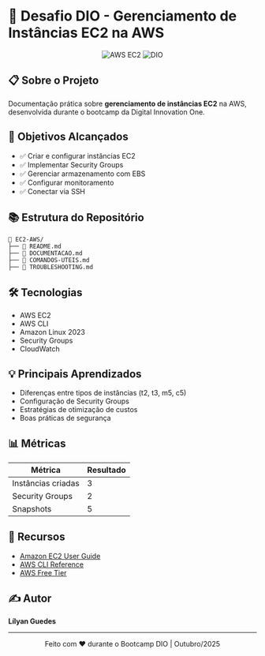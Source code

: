 # 🚀 Desafio DIO - Gerenciamento de Instâncias EC2 na AWS

<p align="center">
  <img src="https://img.shields.io/badge/AWS-EC2-FF9900?style=for-the-badge&logo=amazon-aws&logoColor=white" alt="AWS EC2"/>
  <img src="https://img.shields.io/badge/DIO-Bootcamp-blue?style=for-the-badge" alt="DIO"/>
</p>

## 📋 Sobre o Projeto

Documentação prática sobre **gerenciamento de instâncias EC2** na AWS, desenvolvida durante o bootcamp da Digital Innovation One.

## 🎯 Objetivos Alcançados

- ✅ Criar e configurar instâncias EC2
- ✅ Implementar Security Groups
- ✅ Gerenciar armazenamento com EBS
- ✅ Configurar monitoramento
- ✅ Conectar via SSH

## 📚 Estrutura do Repositório
```
📁 EC2-AWS/
├── 📄 README.md
├── 📄 DOCUMENTACAO.md
├── 📄 COMANDOS-UTEIS.md
├── 📄 TROUBLESHOOTING.md
```

## 🛠️ Tecnologias

- AWS EC2
- AWS CLI
- Amazon Linux 2023
- Security Groups
- CloudWatch

## 💡 Principais Aprendizados

- Diferenças entre tipos de instâncias (t2, t3, m5, c5)
- Configuração de Security Groups
- Estratégias de otimização de custos
- Boas práticas de segurança

## 📊 Métricas

| Métrica | Resultado |
|---------|-----------|
| Instâncias criadas | 3 |
| Security Groups | 2 |
| Snapshots | 5 |

## 🔗 Recursos

- [Amazon EC2 User Guide](https://docs.aws.amazon.com/ec2/)
- [AWS CLI Reference](https://docs.aws.amazon.com/cli/)
- [AWS Free Tier](https://aws.amazon.com/free/)

## ✍️ Autor

**Lílyan Guedes**

---

<p align="center">
  Feito com ❤️ durante o Bootcamp DIO | Outubro/2025
</p>
